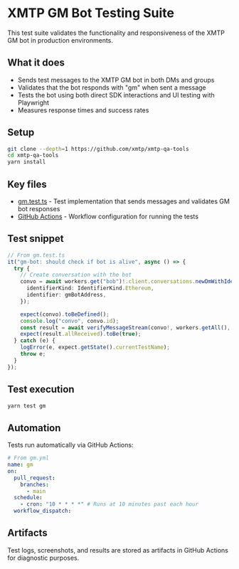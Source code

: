 # XMTP GM Bot Testing Suite

This test suite validates the functionality and responsiveness of the XMTP GM bot in production environments.

## What it does

- Sends test messages to the XMTP GM bot in both DMs and groups
- Validates that the bot responds with "gm" when sent a message
- Tests the bot using both direct SDK interactions and UI testing with Playwright
- Measures response times and success rates

## Setup

```bash
git clone --depth=1 https://github.com/xmtp/xmtp-qa-tools
cd xmtp-qa-tools
yarn install
```

## Key files

- [gm.test.ts](./gm.test.ts) - Test implementation that sends messages and validates GM bot responses
- [GitHub Actions](https://github.com/xmtp/xmtp-qa-tools/actions/workflows/Gm.yml) - Workflow configuration for running the tests

## Test snippet

```typescript
// From gm.test.ts
it("gm-bot: should check if bot is alive", async () => {
  try {
    // Create conversation with the bot
    convo = await workers.get("bob")!.client.conversations.newDmWithIdentifier({
      identifierKind: IdentifierKind.Ethereum,
      identifier: gmBotAddress,
    });

    expect(convo).toBeDefined();
    console.log("convo", convo.id);
    const result = await verifyMessageStream(convo!, workers.getAll(), "hi");
    expect(result.allReceived).toBe(true);
  } catch (e) {
    logError(e, expect.getState().currentTestName);
    throw e;
  }
});
```

## Test execution

```bash
yarn test gm
```

## Automation

Tests run automatically via GitHub Actions:

```yaml
# From gm.yml
name: gm
on:
  pull_request:
    branches:
      - main
  schedule:
    - cron: "10 * * * *" # Runs at 10 minutes past each hour
  workflow_dispatch:
```

## Artifacts

Test logs, screenshots, and results are stored as artifacts in GitHub Actions for diagnostic purposes.

